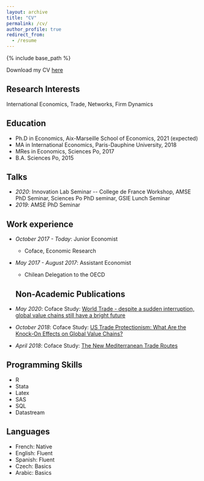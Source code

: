 ```yaml
---
layout: archive
title: "CV"
permalink: /cv/
author_profile: true
redirect_from:
  - /resume
---
```


{% include base_path %}

Download my CV [here](https://melinalondon.github.io/files/melinalondon_CV.pdf)

## Research Interests ##

International Economics, Trade, Networks, Firm Dynamics

## Education ##

* Ph.D in Economics, Aix-Marseille School of Economics, 2021 (expected)
* MA in International Economics, Paris-Dauphine University, 2018
* MRes in Economics, Sciences Po, 2017
* B.A. Sciences Po, 2015

## Talks ##
* *2020*: Innovation Lab Seminar -- College de France Workshop, AMSE PhD Seminar, Sciences Po PhD seminar, GSIE Lunch Seminar
* *2019*: AMSE PhD Seminar


## Work experience ##

* *October 2017 - Today*: Junior Economist
  * Coface, Economic Research

* *May 2017 - August 2017*: Assistant Economist
  * Chilean Delegation to the OECD
  
  ## Non-Academic Publications ##

* *May 2020*: Coface Study: [World Trade - despite a sudden interruption, global value chains still have a bright future](https://www.coface.com/News-Publications/Publications/Focus-World-Trade-despite-a-sudden-interruption-global-value-chains-still-have-a-bright-future)
* *October 2018*: Coface Study: [US Trade Protectionism: What Are the Knock-On Effects on Global Value Chains?](https://www.coface.com/News-Publications/Publications/US-Trade-Protectionism-what-are-the-knock-on-effects-on-global-value-chains)
* *April 2018*: Coface Study: [The New Mediterranean Trade Routes](https://www.coface.com/News-Publications/Publications/The-new-Mediterranean-trade-routes)


## Programming Skills ##

* R
* Stata
* Latex
* SAS
* SQL
* Datastream


## Languages ##

* French: Native
* English: Fluent
* Spanish: Fluent
* Czech: Basics
* Arabic: Basics

